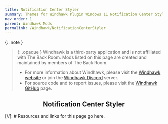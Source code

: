 ```yaml
---
title: Notification Center Styler
summary: Themes for Windhawk Plugin Windows 11 Notification Center Styler
nav_order: 1
parent: Windhawk Mods
permalink: /Windhawk/NotificationCenterStyler
---
```


{: .note }
> {: .opaque }
> Windhawk is a third-party application and is not affiliated with The Back Room. Mods listed on this page are created and maintained by members of The Back Room.
> 
> - For more information about Windhawk, please visit the [Windhawk website] or join the [Windhawk Discord] server.
> - For source code and to report issues, please visit the [Windhawk GitHub] page.

<h2 align="center" class="text-delta">Notification Center Styler</h2>

<!-- ////////////////////////////////////////////////////////////////////////////////////////////////////////////////////// -->

[//]: # Resources and links for this page go here.

[Windhawk website]: https://windhawk.net
[Windhawk Discord]: https://discord.com/servers/windhawk-923944342991818753
[Windhawk GitHub]: https://github.com/ramensoftware/windhawk

<!-- ////////////////////////////////////////////////////////////////////////////////////////////////////////////////////// -->
